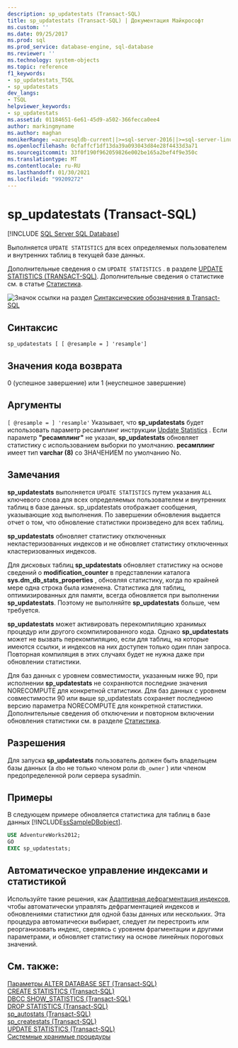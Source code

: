```yaml
---
description: sp_updatestats (Transact-SQL)
title: sp_updatestats (Transact-SQL) | Документация Майкрософт
ms.custom: ''
ms.date: 09/25/2017
ms.prod: sql
ms.prod_service: database-engine, sql-database
ms.reviewer: ''
ms.technology: system-objects
ms.topic: reference
f1_keywords:
- sp_updatestats_TSQL
- sp_updatestats
dev_langs:
- TSQL
helpviewer_keywords:
- sp_updatestats
ms.assetid: 01184651-6e61-45d9-a502-366fecca0ee4
author: markingmyname
ms.author: maghan
monikerRange: =azuresqldb-current||>=sql-server-2016||>=sql-server-linux-2017||=azuresqldb-mi-current
ms.openlocfilehash: 0cfaffcf1df13da39a093043d84e28f4433d3a71
ms.sourcegitcommit: 33f0f190f962059826e002be165a2bef4f9e350c
ms.translationtype: MT
ms.contentlocale: ru-RU
ms.lasthandoff: 01/30/2021
ms.locfileid: "99209272"
---
```

# <a name="sp_updatestats-transact-sql"></a>sp_updatestats (Transact-SQL)
[!INCLUDE [SQL Server SQL Database](../../includes/applies-to-version/sql-asdb.md)]

Выполняется `UPDATE STATISTICS` для всех определяемых пользователем и внутренних таблиц в текущей базе данных.  
  
Дополнительные сведения о см `UPDATE STATISTICS` . в разделе [UPDATE STATISTICS &#40;TRANSACT-SQL&#41;](../../t-sql/statements/update-statistics-transact-sql.md). Дополнительные сведения о статистике см. в статье [Статистика](../../relational-databases/statistics/statistics.md).  
    
 ![Значок ссылки на раздел](../../database-engine/configure-windows/media/topic-link.gif "Значок ссылки на раздел") [Синтаксические обозначения в Transact-SQL](../../t-sql/language-elements/transact-sql-syntax-conventions-transact-sql.md)  
  
## <a name="syntax"></a>Синтаксис  
  
```  
sp_updatestats [ [ @resample = ] 'resample']  
```  
  
## <a name="return-code-values"></a>Значения кода возврата  
 0 (успешное завершение) или 1 (неуспешное завершение)  
  
## <a name="arguments"></a>Аргументы  
`[ @resample = ] 'resample'` Указывает, что **sp_updatestats** будет использовать параметр ресамплинг инструкции [Update Statistics](../../t-sql/statements/update-statistics-transact-sql.md) . Если параметр **"ресамплинг"** не указан, **sp_updatestats** обновляет статистику с использованием выборки по умолчанию. **ресамплинг** имеет тип **varchar (8)** со ЗНАЧЕНИЕМ по умолчанию No.  
  
## <a name="remarks"></a>Замечания  
 **sp_updatestats** выполняется `UPDATE STATISTICS` путем указания `ALL` ключевого слова для всех определяемых пользователем и внутренних таблиц в базе данных. sp_updatestats отображает сообщения, указывающие ход выполнения. По завершении обновления выдается отчет о том, что обновление статистики произведено для всех таблиц.  
  
**sp_updatestats** обновляет статистику отключенных некластеризованных индексов и не обновляет статистику отключенных кластеризованных индексов.  
  
Для дисковых таблиц **sp_updatestats** обновляет статистику на основе сведений о **modification_counter** в представлении каталога **sys.dm_db_stats_properties** , обновляя статистику, когда по крайней мере одна строка была изменена. Статистика для таблиц, оптимизированных для памяти, всегда обновляется при выполнении **sp_updatestats**. Поэтому не выполняйте **sp_updatestats** больше, чем требуется.  
  
**sp_updatestats** может активировать перекомпиляцию хранимых процедур или другого скомпилированного кода. Однако **sp_updatestats** может не вызвать перекомпиляцию, если для таблиц, на которые имеются ссылки, и индексов на них доступен только один план запроса. Повторная компиляция в этих случаях будет не нужна даже при обновлении статистики.  
  
Для баз данных с уровнем совместимости, указанным ниже 90, при исполнении **sp_updatestats** не сохраняются последние значения NORECOMPUTE для конкретной статистики. Для баз данных с уровнем совместимости 90 или выше sp_updatestats сохраняет последнюю версию параметра NORECOMPUTE для конкретной статистики. Дополнительные сведения об отключении и повторном включении обновления статистики см. в разделе [Статистика](../../relational-databases/statistics/statistics.md).  
  
## <a name="permissions"></a>Разрешения  

Для запуска **sp_updatestats** пользователь должен быть владельцем базы данных (а `dbo` не только членом роли `db_owner` ) или членом предопределенной роли сервера sysadmin.

## <a name="examples"></a>Примеры  
В следующем примере обновляется статистика для таблиц в базе данных [!INCLUDE[ssSampleDBobject](../../includes/sssampledbobject-md.md)].  
  
```sql  
USE AdventureWorks2012;  
GO  
EXEC sp_updatestats;   
```  

## <a name="automatic-index-and-statistics-management"></a>Автоматическое управление индексами и статистикой
Используйте такие решения, как [Адаптивная дефрагментация индексов](https://github.com/Microsoft/tigertoolbox/tree/master/AdaptiveIndexDefrag), чтобы автоматически управлять дефрагментацией индексов и обновлениями статистики для одной базы данных или нескольких. Эта процедура автоматически выбирает, следует ли перестроить или реорганизовать индекс, сверяясь с уровнем фрагментации и другими параметрами, и обновляет статистику на основе линейных пороговых значений.

## <a name="see-also"></a>См. также:  
 [Параметры ALTER DATABASE SET (Transact-SQL)](../../t-sql/statements/alter-database-transact-sql-set-options.md)   
 [CREATE STATISTICS (Transact-SQL)](../../t-sql/statements/create-statistics-transact-sql.md)   
 [DBCC SHOW_STATISTICS (Transact-SQL)](../../t-sql/database-console-commands/dbcc-show-statistics-transact-sql.md)   
 [DROP STATISTICS (Transact-SQL)](../../t-sql/statements/drop-statistics-transact-sql.md)   
 [sp_autostats (Transact-SQL)](../../relational-databases/system-stored-procedures/sp-autostats-transact-sql.md)   
 [sp_createstats (Transact-SQL)](../../relational-databases/system-stored-procedures/sp-createstats-transact-sql.md)   
 [UPDATE STATISTICS (Transact-SQL)](../../t-sql/statements/update-statistics-transact-sql.md)   
 [Системные хранимые процедуры](../../relational-databases/system-stored-procedures/system-stored-procedures-transact-sql.md)  
 
